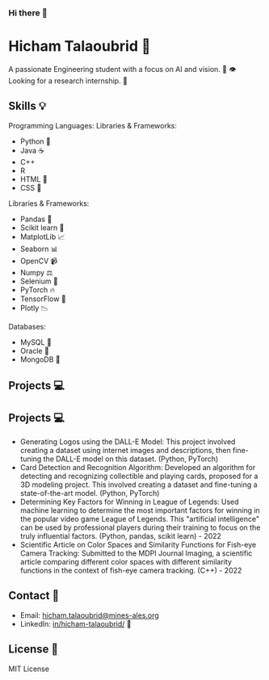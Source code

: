 ### Hi there 👋

# Hicham Talaoubrid :wave:

A passionate Engineering student with a focus on AI and vision. :robot: :eye:
Looking for a research internship. :briefcase:

## Skills :bulb:

Programming Languages:            Libraries & Frameworks:
- Python :snake:
- Java :coffee:
- C++
- R
- HTML :page_facing_up:
- CSS :page_with_curl:

Libraries & Frameworks:
- Pandas :panda_face:
- Scikit learn :book:
- MatplotLib :chart_with_upwards_trend:
- Seaborn :bar_chart:
- OpenCV :video_camera:
- Numpy :balance_scale:
- Selenium :traffic_light:
- PyTorch :fire:
- TensorFlow :dizzy:
- Plotly :chart_with_downwards_trend:

Databases:
- MySQL :floppy_disk:
- Oracle :symbols:
- MongoDB :floppy_disk:

## Projects :computer:

## Projects :computer:

- Generating Logos using the DALL-E Model: This project involved creating a dataset using internet images and descriptions, then fine-tuning the DALL-E model on this dataset. (Python, PyTorch)
- Card Detection and Recognition Algorithm: Developed an algorithm for detecting and recognizing collectible and playing cards, proposed for a 3D modeling project. This involved creating a dataset and fine-tuning a state-of-the-art model. (Python, PyTorch)
- Determining Key Factors for Winning in League of Legends: Used machine learning to determine the most important factors for winning in the popular video game League of Legends. This "artificial intelligence" can be used by professional players during their training to focus on the truly influential factors. (Python, pandas, scikit learn) - 2022
- Scientific Article on Color Spaces and Similarity Functions for Fish-eye Camera Tracking: Submitted to the MDPI Journal Imaging, a scientific article comparing different color spaces with different similarity functions in the context of fish-eye camera tracking. (C++) - 2022


## Contact :email:

- Email: hicham.talaoubrid@mines-ales.org
- LinkedIn: [in/hicham-talaoubrid/](https://www.linkedin.com/in/hicham-talaoubrid/) :necktie:

## License :scroll:

MIT License

